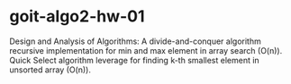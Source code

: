 # goit-algo2-hw-01
Design and Analysis of Algorithms: A divide-and-conquer algorithm recursive implementation for min and max element in array search (O(n)). Quick Select algorithm leverage for finding k-th smallest element in unsorted array (O(n)).
